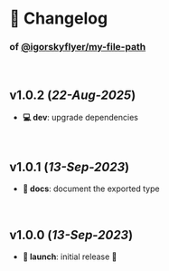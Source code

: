 # 📒 Changelog

### of [@igorskyflyer/my-file-path](https://github.com/igorskyflyer/npm-my-file-path)

<br>

## v1.0.2 (*22-Aug-2025*)

- **💻 dev**: upgrade dependencies

<br>

## v1.0.1 (*13-Sep-2023*)

- **📜 docs**: document the exported type

<br>

## v1.0.0 (*13-Sep-2023*)

- **🚀 launch**: initial release 🎉
